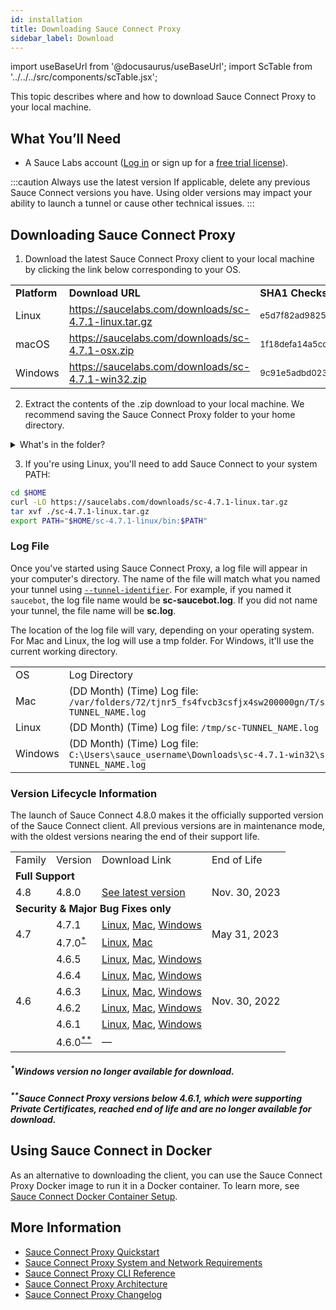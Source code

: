 ```yaml
---
id: installation
title: Downloading Sauce Connect Proxy
sidebar_label: Download
---
```


import useBaseUrl from '@docusaurus/useBaseUrl';
import ScTable from '../../../src/components/scTable.jsx';

This topic describes where and how to download Sauce Connect Proxy to your local machine.

## What You’ll Need

* A Sauce Labs account ([Log in](https://accounts.saucelabs.com/am/XUI/#login/) or sign up for a [free trial license](https://saucelabs.com/sign-up)).

:::caution Always use the latest version
If applicable, delete any previous Sauce Connect versions you have. Using older versions may impact your ability to launch a tunnel or cause other technical issues.
:::


## Downloading Sauce Connect Proxy

1. Download the latest Sauce Connect Proxy client to your local machine by clicking the link below corresponding to your OS.
  <table>
    <tr>
      <td><strong>Platform</strong>
      </td>
      <td><strong>Download URL</strong>
      </td>
 <td><strong>SHA1 Checksum</strong>
 </td>
   </tr>
   <tr>
 <td>Linux
   </td>
    <td>
  <a href="https://saucelabs.com/downloads/sc-4.7.1-linux.tar.gz">https://saucelabs.com/downloads/sc-4.7.1-linux.tar.gz</a>
   </td>
   <td><small>e5d7f82ad98251a653d1b0537f1103e49eda5e11</small>
   </td>
  </tr>
  <tr>
   <td>macOS
   </td>
   <td>
  <a href="https://saucelabs.com/downloads/sc-4.7.1-osx.zip">https://saucelabs.com/downloads/sc-4.7.1-osx.zip</a>
   </td>
   <td><small>1f18defa14a5cc4b663bf07213411f6bdd535b6d</small>
   </td>
   </tr>
  <tr>
 <td>Windows
     </td>
   <td>
    <a href="https://saucelabs.com/downloads/sc-4.7.1-win32.zip">https://saucelabs.com/downloads/sc-4.7.1-win32.zip</a>
   </td>
   <td><small>9c91e5adbd023973efe0eb14d2d427d2c0ef3c25</small>
   </td>
  </tr>
  </table>

2. Extract the contents of the .zip download to your local machine. We recommend saving the Sauce Connect Proxy folder to your home directory.

  <details><summary>What's in the folder?</summary>

  Sauce Connect folder contents:<br/><img src={useBaseUrl('img/sauce-connect/scp-download.png')} alt="Sauce Connect download file contents" width="500" />
  <table>
  <tr>
   <td>File</td>
   <td>Description</td>
  </tr>
  <tr>
    <td><strong>sc</strong> (macOS) or <strong>sc.exe</strong> (Windows)</td>
    <td>Sauce Connect Proxy client executable file.</td>
   </tr>
   <tr>
    <td><strong>config.yml</strong></td>
   <td>Sample <a href="/secure-connections/sauce-connect/setup-configuration/yaml-config">YAML configuration file</a>.</td>
   </tr>  
   <tr>
   <td><strong>sc.service</strong>, <strong>sc@.service</strong></td>
   <td>Sample files intended for use with the <a href="/secure-connections/sauce-connect/proxy-tunnels/#service-management-tools">systemd service manager</a>, an alternative way to start and stop Sauce Connect Proxy tunnels. Consult the <strong>README.md</strong> for more information.</td>
   </tr>  
  </table>

  </details>

3. If you're using Linux, you'll need to add Sauce Connect to your system PATH:
  ```bash
  cd $HOME
  curl -LO https://saucelabs.com/downloads/sc-4.7.1-linux.tar.gz
  tar xvf ./sc-4.7.1-linux.tar.gz
  export PATH="$HOME/sc-4.7.1-linux/bin:$PATH"
  ```


### Log File

Once you've started using Sauce Connect Proxy, a log file will appear in your computer's directory. The name of the file will match what you named your tunnel using [`--tunnel-identifier`](/dev/cli/sauce-connect-proxy/#--tunnel-identifier). For example, if you named it `saucebot`, the log file name would be **sc-saucebot.log**. If you did not name your tunnel, the file name will be **sc.log**.

The location of the log file will vary, depending on your operating system. For Mac and Linux, the log will use a tmp folder. For Windows, it'll use the current working directory.

<table>
  <tr>
   <td>OS
   </td>
   <td>Log Directory
   </td>
  </tr>
  <tr>
   <td>Mac
   </td>
   <td>(DD Month) (Time)
   Log file:
   <code>/var/folders/72/tjnr5_fs4fvcb3csfjx4sw200000gn/T/sc-TUNNEL_NAME.log</code>
   </td>
  </tr>
  <tr>
   <td>Linux
   </td>
   <td>(DD Month) (Time)
   Log file:
   <code>/tmp/sc-TUNNEL_NAME.log</code>
   </td>
  </tr>
  <tr>
   <td>Windows
   </td>
   <td>(DD Month) (Time)
   Log file:
   <code>C:\Users\sauce_username\Downloads\sc-4.7.1-win32\sc-TUNNEL_NAME.log</code>
   </td>
  </tr>
</table>


### Version Lifecycle Information

The launch of Sauce Connect 4.8.0 makes it the officially supported version of the Sauce Connect client. All previous versions are in maintenance mode, with the oldest versions nearing the end of their support life.

<table>
  <tr>
   <td>Family
   </td>
   <td>Version
   </td>
   <td>Download Link
   </td>
   <td>End of Life
   </td>
  </tr>
  <tr>
   <td colspan="4" ><strong>Full Support</strong>
   </td>
  </tr>
  <tr>
   <td rowspan="2" >4.8
   </td>
   <td>4.8.0
   </td>
   <td>
    <a href="#download-latest-version">See latest version</a>
   </td>
   <td rowspan="2" >Nov. 30, 2023
   </td>
  </tr>
  <tr>
  </tr>
  <tr>
   <td colspan="4" ><strong>Security & Major Bug Fixes only</strong>
   </td>
  </tr>
    <tr>
   <td rowspan="2" >4.7
   </td>
   <td>4.7.1
   </td>
   <td>
    <a href="https://saucelabs.com/downloads/sc-4.7.1-linux.tar.gz">Linux</a>, <a href="https://saucelabs.com/downloads/sc-4.7.1-osx.zip">Mac</a>, <a href="https://saucelabs.com/downloads/sc-4.7.1-win32.zip">Windows</a>
   </td>
   <td rowspan="2" >May 31, 2023
   </td>
  </tr>
  <tr>
   <td>4.7.0<sup><a href="#windows-version-no-longer-available-for-download">*</a></sup>
   </td>
   <td>
    <a href="https://saucelabs.com/downloads/sc-4.7.0-linux.tar.gz">Linux</a>, <a href="https://saucelabs.com/downloads/sc-4.7.0-osx.zip">Mac</a>
   </td>
  </tr>
  <tr>
   <td rowspan="6" >4.6
   </td>
   <td>4.6.5
   </td>
   <td>
    <a href="https://saucelabs.com/downloads/sc-4.6.5-linux.tar.gz">Linux</a>, <a href="https://saucelabs.com/downloads/sc-4.6.5-osx.zip">Mac</a>, <a href="https://saucelabs.com/downloads/sc-4.6.5-win32.zip">Windows</a>
   </td>
   <td rowspan="6" >Nov. 30, 2022
   </td>
  </tr>
  <tr>
   <td>4.6.4
   </td>
   <td>
    <a href="https://saucelabs.com/downloads/sc-4.6.4-linux.tar.gz">Linux</a>, <a href="https://saucelabs.com/downloads/sc-4.6.4-osx.zip">Mac</a>, <a href="https://saucelabs.com/downloads/sc-4.6.4-win32.zip">Windows</a>
   </td>
  </tr>
  <tr>
   <td>4.6.3
   </td>
   <td>
    <a href="https://saucelabs.com/downloads/sc-4.6.3-linux.tar.gz">Linux</a>, <a href="https://saucelabs.com/downloads/sc-4.6.3-osx.zip">Mac</a>, <a href="https://saucelabs.com/downloads/sc-4.6.3-win32.zip">Windows</a>
   </td>
  </tr>
  <tr>
   <td>4.6.2
   </td>
   <td>
    <a href="https://saucelabs.com/downloads/sc-4.6.2-linux.tar.gz">Linux</a>, <a href="https://saucelabs.com/downloads/sc-4.6.2-osx.zip">Mac</a>, <a href="https://saucelabs.com/downloads/sc-4.6.2-win32.zip">Windows</a>
   </td>
  </tr>
  <tr>
   <td>4.6.1
   </td>
   <td>
   <a href="https://saucelabs.com/downloads/sc-4.6.1-linux.tar.gz">Linux</a>, <a href="https://saucelabs.com/downloads/sc-4.6.1-osx.zip">Mac</a>, <a href="https://saucelabs.com/downloads/sc-4.6.1-win32.zip">Windows</a>
   </td>
  </tr>
  <tr>
   <td>4.6.0<sup><a href="#sauce-connect-proxy-versions-below-461-which-were-supporting-private-certificates-reached-end-of-life-and-are-no-longer-available-for-download">**</a></sup>
   </td>
   <td>
   &#8212;
   </td>
  </tr>
</table>

##### <sup>*</sup>Windows version no longer available for download.
##### <sup>**</sup>Sauce Connect Proxy versions below 4.6.1, which were supporting Private Certificates, reached end of life and are no longer available for download.

## Using Sauce Connect in Docker

As an alternative to downloading the client, you can use the Sauce Connect Proxy Docker image to run it in a Docker container. To learn more, see [Sauce Connect Docker Container Setup](/secure-connections/sauce-connect/setup-configuration/docker/).



## More Information

* [Sauce Connect Proxy Quickstart](/secure-connections/sauce-connect/quickstart)
* [Sauce Connect Proxy System and Network Requirements](/secure-connections/sauce-connect/system-requirements/)
* [Sauce Connect Proxy CLI Reference](/dev/cli/sauce-connect-proxy/)
* [Sauce Connect Proxy Architecture](/secure-connections/sauce-connect/advanced/architecture/)
* [Sauce Connect Proxy Changelog](https://changelog.saucelabs.com/en?category=sauce%20connect)
